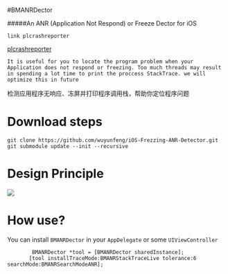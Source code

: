 
#BMANRDector

#####An ANR (Application Not Respond) or Freeze Dector for iOS

`link plcrashreporter`

[plcrashreporter](https://github.com/plausiblelabs/plcrashreporter)


`It is useful for you to locate the program problem when your Application does not respond or freezing. Too much threads may result in spending a lot time to print the proccess StackTrace. we will optimize this in future`

检测应用程序无响应、冻屏并打印程序调用栈，帮助你定位程序问题


Download steps
========================

`git clone https://github.com/wuyunfeng/iOS-Frezzing-ANR-Detector.git`
`git submodule update --init --recursive`


Design Principle
========================

![](http://p1.bpimg.com/567571/c16a5aa6e9c238ac.jpg)
    


How use?
========================
You can install `BMANRDector` in your `AppDelegate` or some `UIViewController`

            BMANRDector *tool = [BMANRDector sharedInstance];
           [tool installTraceMode:BMANRStackTraceLive tolerance:6 searchMode:BMANRSearchModeANR];


